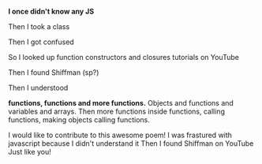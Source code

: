 **I once didn't know any JS**<p>
Then I took a class<p>
Then I got confused<p>
So I looked up function constructors and closures tutorials on YouTube<p>
Then I found Shiffman (sp?)<p>
Then I understood<p>

**functions, functions and more functions.** Objects and functions and variables and arrays. Then more functions inside functions, calling functions, making objects calling functions.

I would like to contribute to this awesome poem!
I was frastured with javascript because I didn't understand it
Then I found Shiffman on YouTube
Just like you!
